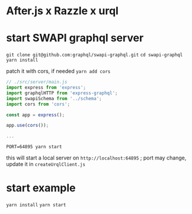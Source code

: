 # After.js x Razzle x urql

# start SWAPI graphql server

`git clone git@github.com:graphql/swapi-graphql.git`
`cd swapi-graphql`
`yarn install`

patch it with cors, if needed
`yarn add cors`
```js
// ./src/server/main.js
import express from 'express';
import graphqlHTTP from 'express-graphql';
import swapiSchema from '../schema';
import cors from 'cors';

const app = express();

app.use(cors());

...
```

`PORT=64895 yarn start`

this will start a local server on `http://localhost:64895` ; port may change, update it in `createUrqlClient.js`

# start example

`yarn install`
`yarn start`
